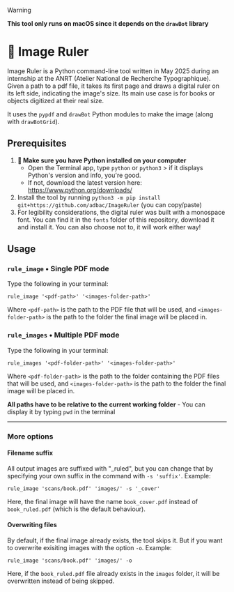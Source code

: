 > [!WARNING]
> **This tool only runs on macOS since it depends on the `drawBot` library**

# 📐 Image Ruler

Image Ruler is a Python command-line tool written in May 2025 during an internship at the ANRT (Atelier National de Recherche Typographique). Given a path to a pdf file, it takes its first page and draws a digital ruler on its left side, indicating the image's size. Its main use case is for books or objects digitized at their real size.

It uses the `pypdf` and `drawBot` Python modules to make the image (along with `drawBotGrid`).

## Prerequisites

1. **🐍 Make sure you have Python installed on your computer**
   * Open the Terminal app, type `python` or `python3` > if it displays Python's version and info, you're good.
   * If not, download the latest version here: https://www.python.org/downloads/
2. Install the tool by running `python3 -m pip install git+https://github.com/adbac/ImageRuler` (you can copy/paste)
3. For legibility considerations, the digital ruler was built with a monospace font. You can find it in the `fonts` folder of this repository, download it and install it. You can also choose not to, it will work either way!

## Usage

### `rule_image` • Single PDF mode

Type the following in your terminal:
```shell
rule_image '<pdf-path>' '<images-folder-path>'
```
Where `<pdf-path>` is the path to the PDF file that will be used, and `<images-folder-path>` is the path to the folder the final image will be placed in.

### `rule_images` • Multiple PDF mode

Type the following in your terminal:
```shell
rule_images '<pdf-folder-path>' '<images-folder-path>'
```
Where `<pdf-folder-path>` is the path to the folder containing the PDF files that will be used, and `<images-folder-path>` is the path to the folder the final image will be placed in.

**All paths have to be relative to the current working folder** - You can display it by typing `pwd` in the terminal

---

### More options

#### Filename suffix

All output images are suffixed with "_ruled", but you can change that by specifying your own suffix in the command with `-s 'suffix'`. Example:
```shell
rule_image 'scans/book.pdf' 'images/' -s '_cover'
```
Here, the final image will have the name `book_cover.pdf` instead of `book_ruled.pdf` (which is the default behaviour).

#### Overwriting files

By default, if the final image already exists, the tool skips it. But if you want to overwrite exisiting images with the option `-o`. Example:
```shell
rule_image 'scans/book.pdf' 'images/' -o
```
Here, if the `book_ruled.pdf` file already exists in the `images` folder, it will be overwritten instead of being skipped.